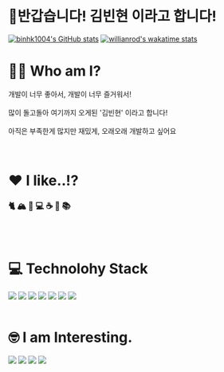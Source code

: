 # 🤟반갑습니다! 김빈현 이라고 합니다!

[![binhk1004's GitHub stats](https://github-readme-stats.vercel.app/api?username=binhk1004)](https://github.com/binhk1004/github-readme-stats)
[![willianrod's wakatime stats](https://github-readme-stats.vercel.app/api/wakatime?username=binhk1004&layout=compact)](https://github.com/binhk1004/github-readme-stats)



# 🧑🏻 Who am I?
  개발이 너무 좋아서, 개발이 너무 즐거워서! </br>
  <br> 많이 돌고돌아 여기까지 오게된 '김빈현' 이라고 합니다! </br>
  <br> 아직은 부족한게 많지만 재밌게, 오래오래 개발하고 싶어요 </br>
  <br></br>

# ❤️ I like..!?
### 🐈 🏔 🌊 💻 ☕️ 🍺 📚
<br></br>

# 💻 Technolohy Stack
<span><img src="https://img.shields.io/badge/HTML-e34f26?style=flat&logo=html5&logoColor=white"/></span>
<span><img src="https://img.shields.io/badge/CSS-1572b6?style=flat&logo=css3&logoColor=white"/></span>
<span><img src="https://img.shields.io/badge/JavaScript-dbab09?style=flat&logo=javascript&logoColor=white"/></span>
<span><img src="https://img.shields.io/badge/Python-3776AB?style=flat&logo=Python&logoColor=white"/></span>
<span><img src="https://img.shields.io/badge/Java-lightgrey?style=flat&logo=Java&logoColor=white"/></span>
<span><img src="https://img.shields.io/badge/Git-F05032?style=flat&logo=Git&logoColor=white"/></span>
<span><img src="https://img.shields.io/badge/GitHub-181717?style=flat&logo=GitHub&logoColor=white"/></span>
<br></br>


# 🤓 I am Interesting.
<span><img src="https://img.shields.io/badge/React-61DAFB?style=flat&logo=React&logoColor=white"/></span>
<span><img src="https://img.shields.io/badge/Go-00AED8?style=flat&logo=Go&logoColor=white"/></span>
<span><img src="https://img.shields.io/badge/MySQL-4479A1?style=flat&logo=MySQL&logoColor=white"/></span>
<span><img src="https://img.shields.io/badge/Linux-000000?style=flat&logo=Linux&logoColor=white"/></span>
<br></br>

